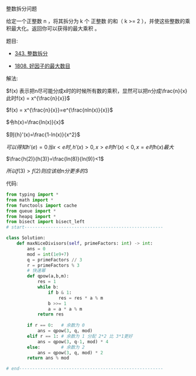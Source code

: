 整数拆分问题<br/>

给定一个正整数 n ，将其拆分为 k 个 正整数 的和（ k >= 2 ），并使这些整数的乘积最大化。返回你可以获得的最大乘积 。

题目: 
- [343. 整数拆分](https://leetcode.cn/problems/integer-break/description/)

- [1808. 好因子的最大数目](https://leetcode.cn/problems/maximize-number-of-nice-divisors/description/)

解法:

$f(x) 表示把n尽可能分成x时的时候所有数的乘积，显然可以把n分成\frac{n}{x}此时f(x) = x^{\frac{n}{x}}$

$f(x) = x^{\frac{n}{x}}=e^{\frac{nln(x)}{x}}$

$令h(x)=\frac{ln(x)}{x}$

$则{h}'(x)=\frac{1-ln(x)}{x^2}$

$可以得知{h}'(e)=0当x < e时,{h}'(x) > 0, x > e 时 {h}'(x) < 0,x = e时h(x) 最大$

$\frac{h(2)}{h(3)}=\frac{ln(8)}{ln(9)}<1$

$所以f(3)>f(2)则应该给n分更多的3$

代码:

```python
from typing import *
from math import *
from functools import cache
from queue import *
from heapq import *
from bisect import bisect_left
# start-----------------------------------------------------

class Solution:
    def maxNiceDivisors(self, primeFactors: int) -> int:
        ans = 0
        mod = int(1e9+7)
        q = primeFactors // 3
        r = primeFactors % 3
        # 快速幂
        def qpow(a,b,m):
            res = 1
            while b:
                if b & 1:
                    res = res * a % m
                b >>= 1
                a = a * a % m
            return res
       
        if r == 0:   # 余数为 0 
            ans = qpow(3, q, mod)
        elif r == 1: # 余数为 1 分配 2*2 比 3*1更好
            ans = qpow(3, q-1, mod) * 4
        else:        # 余数为 2 
            ans = qpow(3, q, mod) * 2
        return ans % mod

# end-------------------------------------------------------

```



